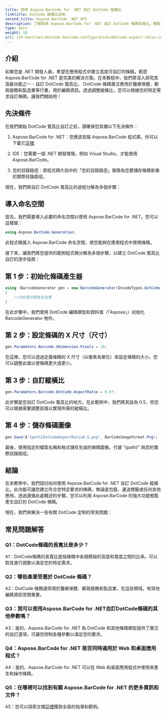 ```yaml
---
title: 使用 Aspose.BarCode for .NET 自訂 DotCode 縱橫比
linktitle: DotCode 縱橫比定制
second_title: Aspose.BarCode .NET API
description: 了解使用 Aspose.BarCode for .NET 自訂 DotCode 條碼長寬比。輕鬆為您的應用程式建立客製化條碼。
type: docs
weight: 10
url: /zh-hant/net/dotcode-barcode-configuration/dotcode-aspect-ratio-customization/
---
```

## 介紹

如果您是 .NET 開發人員，希望在應用程式中建立高度可自訂的條碼，那麼 Aspose.BarCode for .NET 是完美的解決方案。在本教程中，我們將深入研究其高級功能之一 - 自訂 DotCode 寬高比。 DotCode 條碼廣泛應用於醫療保健、郵政服務和製造業等行業，用於編碼資訊。透過調整縱橫比，您可以根據您的特定需求自訂條碼。讓我們開始吧！

## 先決條件

在我們開始 DotCode 寬高比自訂之前，請確保您具備以下先決條件：

1.  Aspose.BarCode for .NET：您應該安裝 Aspose.BarCode 程式庫。你可以下載它[這裡](https://releases.aspose.com/barcode/net/).

2. IDE：您需要一個 .NET 開發環境，例如 Visual Studio，才能使用 Aspose.BarCode。

3. 您的目錄路徑：將程式碼片段中的「您的目錄路徑」替換為您要儲存條碼影像的實際目錄路徑。

現在，我們將自訂 DotCode 寬高比的過程分解為多個步驟：

## 導入命名空間

首先，我們需要導入必要的命名空間以使用 Aspose.BarCode for .NET。您可以這樣做：

```csharp
using Aspose.BarCode.Generation;
```

此程式碼匯入 Aspose.BarCode 命名空間，使您能夠在應用程式中使用條碼。

接下來，讓我們將您提供的範例程式碼分解為多個步驟，以建立 DotCode 寬高比自訂的逐步指南：

## 第 1 步：初始化條碼產生器

```csharp
using (BarcodeGenerator gen = new BarcodeGenerator(EncodeTypes.DotCode, "Aspose"))
{
    //你的程式碼放在這裡
}
```

在此步驟中，我們使用 DotCode 編碼類型和資料值（「Aspose」）初始化 BarcodeGenerator 物件。

## 第 2 步：設定條碼的 X 尺寸（尺寸）

```csharp
gen.Parameters.Barcode.XDimension.Pixels = 10;
```

在這裡，您可以透過定義條碼的 X 尺寸（以像素為單位）來設定條碼的大小。您可以調整此值以使條碼更大或更小。

## 第 3 步：自訂縱橫比

```csharp
gen.Parameters.Barcode.DotCode.AspectRatio = 0.5f;
```

此步驟是您自訂 DotCode 寬高比的地方。在此範例中，我們將其設為 0.5，但您可以根據需要調整該值以實現所需的縱橫比。

## 第 4 步：儲存條碼圖像

```csharp
gen.Save($"{path}DotCodeAspectRatio0.5.png", BarCodeImageFormat.Png);
```

最後，使用指定的檔案名稱和格式儲存生成的條碼圖像。代替 ”{path}" 與您的實際目錄路徑。

## 結論

在本教學中，我們探討如何使用 Aspose.BarCode for .NET 自訂 DotCode 縱橫比。此功能可讓您建立符合您特定要求的條碼，無論是包裝、運送標籤或任何其他應用。透過遵循此處概述的步驟，您可以利用 Aspose.BarCode 的強大功能輕鬆產生自訂的 DotCode 條碼。

現在，我們來解決一些有關 DotCode 定制的常見問題：

## 常見問題解答

### Q1：DotCode條碼的長寬比是多少？

A1：DotCode條碼的長寬比是指條碼中各個模組的高度和寬度之間的比率。可以對其進行調整以滿足您的特定需求。

### Q2：哪些產業受惠於 DotCode 條碼？

A2：DotCode 條碼通常用於醫療保健、郵政服務和製造業，在這些領域，有效地編碼資訊至關重要。

### Q3：我可以使用Aspose.BarCode for .NET自訂DotCode條碼的其他參數嗎？

A3：是的，Aspose.BarCode for .NET 為 DotCode 和其他條碼類型提供了廣泛的自訂選項，可讓您控制各種參數以滿足您的要求。

### Q4：Aspose.BarCode for .NET 是否同時適用於 Web 和桌面應用程式？

A4：是的，Aspose.BarCode for .NET 可以在 Web 和桌面應用程式中使用來產生和操作條碼。

### Q5：在哪裡可以找到有關 Aspose.BarCode for .NET 的更多資訊和文件？

A5：您可以探索文檔[這裡](https://reference.aspose.com/barcode/net/)獲取全面的指導和範例。